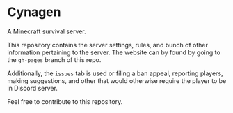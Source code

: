# Cynagen
A Minecraft survival server.

This repository contains the server settings, rules, and bunch of other information pertaining to the server.
The website can by found by going to the `gh-pages` branch of this repo.

Additionally, the `issues` tab is used or filing a ban appeal, reporting players, making suggestions, and other that would otherwise require the player to be in Discord server.



Feel free to contribute to this repository.
